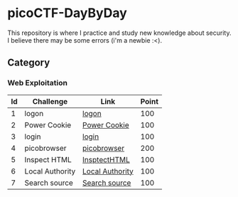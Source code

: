 # picoCTF-DayByDay
This repository is where I practice and study new knowledge about security. I believe there may be some errors (i'm a newbie :<). 

## Category
### Web Exploitation
| Id | Challenge | Link | Point |
| -----------  | ----------- | ----------- | ----------- |
| 1 | logon      | [logon](./WebExploitation/logon.md)      |   100  |
|2 | Power Cookie   | [Power Cookie](./WebExploitation/PowerCookie.md)        |   100 |
|3 | login   | [login](./WebExploitation/logon.md)        |   100 |
| 4 | picobrowser | [picobrowser](./WebExploitation/picobrowser.md) | 200 |
| 5 | Inspect HTML | [InsptectHTML](./WebExploitation/InspectHTML.md) | 100 |
| 6 | Local Authority | [Local Authority](./WebExploitation/Local%20Authority.md) | 100 |
| 7 | Search source | [Search source](./WebExploitation/Search%20source.md) | 100 |